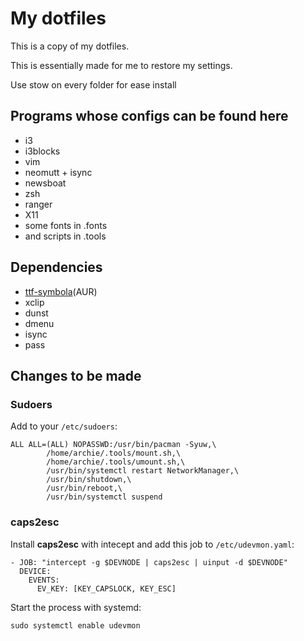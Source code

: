 My dotfiles
===========

This is a copy of my dotfiles.

This is essentially made for me to restore my settings.

Use stow on every folder for ease install

Programs whose configs can be found here
----------------------------------------

+ i3
+ i3blocks
+ vim
+ neomutt + isync
+ newsboat
+ zsh
+ ranger
+ X11
+ some fonts in .fonts
+ and scripts in .tools

Dependencies
------------

+ [ttf-symbola](https://aur.archlinux.org/packages/ttf-symbola/ )(AUR)
+ xclip
+ dunst
+ dmenu
+ isync
+ pass

Changes to be made
------------------

### Sudoers

Add to your `/etc/sudoers`:

```{sudoers}
ALL ALL=(ALL) NOPASSWD:/usr/bin/pacman -Syuw,\
		/home/archie/.tools/mount.sh,\
		/home/archie/.tools/umount.sh,\
		/usr/bin/systemctl restart NetworkManager,\
		/usr/bin/shutdown,\
		/usr/bin/reboot,\
		/usr/bin/systemctl suspend
```

### caps2esc

Install **caps2esc** with intecept and add this job to `/etc/udevmon.yaml`:

```
- JOB: "intercept -g $DEVNODE | caps2esc | uinput -d $DEVNODE"
  DEVICE:
    EVENTS:
      EV_KEY: [KEY_CAPSLOCK, KEY_ESC]
```

Start the process with systemd:

```{bash}
sudo systemctl enable udevmon
```

